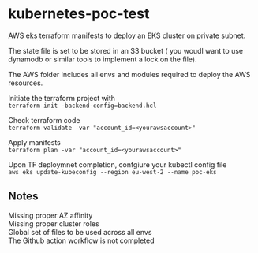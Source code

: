# kubernetes-poc-test

AWS eks terraform manifests to deploy an EKS cluster on private subnet.

The state file is set to be stored in an S3 bucket ( you woudl want to use dynamodb or similar tools to implement a lock on the file).

The AWS folder includes all envs and modules required to deploy the AWS resources.

Initiate the terraform project with     
`terraform init -backend-config=backend.hcl`     

Check terraform code    
`terraform validate -var "account_id=<yourawsaccount>"`     

Apply manifests   
`terraform plan -var "account_id=<yourawsaccount>"`    

Upon TF deploymnet completion, confgiure your kubectl config file    
`aws eks update-kubeconfig --region eu-west-2 --name poc-eks`    


## Notes

Missing proper AZ affinity   
Missing proper cluster roles   
Global set of files to be used across all envs   
The Github action workflow is not completed 